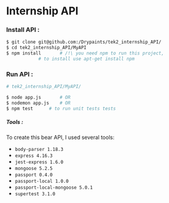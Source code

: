 # Internship API

### Install API :

```bash
$ git clone git@github.com:/Drypaints/tek2_internship_API/
$ cd tek2_internship_API/MyAPI
$ npm install		# /!\ you need npm to run this project,
			# to install use apt-get install npm
```

### Run API :
```bash
# tek2_internship_API/MyAPI/

$ node app.js		# OR
$ nodemon app.js	# OR
$ npm test		# to run unit tests tests
```

##### Tools :

To create this bear API, I used several tools:

 * `body-parser 1.18.3`
 * `express 4.16.3`
 * `jest-express 1.6.0`
 * `mongoose 5.2.5`
 * `passport 0.4.0`
 * `passport-local 1.0.0`
 * `passport-local-mongoose 5.0.1`
 * `supertest 3.1.0`
 
